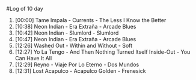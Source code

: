 #Log of 10 day

1. [00:00] Tame Impala - Currents - The Less I Know the Better
1. [10:38] Neon Indian - Era Extraña - Arcade Blues
1. [10:42] Neon Indian - Slumlord - Slumlord
1. [10:47] Neon Indian - Era Extraña - Arcade Blues
1. [12:26] Washed Out - Within and Without - Soft
1. [12:27] Yo La Tengo - And Then Nothing Turned Itself Inside-Out - You Can Have It All
1. [12:29] Reyno - Viaje Por Lo Eterno - Dos Mundos
1. [12:31] Lost Acapulco - Acapulco Golden - Frenesick
